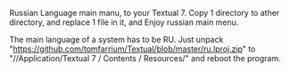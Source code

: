 Russian Language main manu, to your Textual 7.
Copy 1 directory to ather directory, and replace 1 file in it, and Enjoy russian main menu. 


The main language of a system has to be RU. Just unpack "https://github.com/tomfarrium/Textual/blob/master/ru.lproj.zip" to "//Application/Textual 7 ⁩/⁨ Contents ⁩/⁨ Resources/" and reboot the program.
